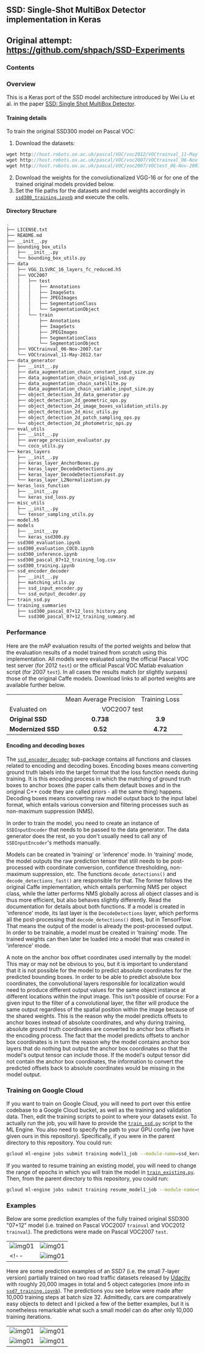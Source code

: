 ## SSD: Single-Shot MultiBox Detector implementation in Keras
Original attempt: https://github.com/shpach/SSD-Experiments
---
### Contents

### Overview

This is a Keras port of the SSD model architecture introduced by Wei Liu et al. in the paper [SSD: Single Shot MultiBox Detector](https://arxiv.org/abs/1512.02325).

#### Training details

To train the original SSD300 model on Pascal VOC:

1. Download the datasets:
  ```c
  wget http://host.robots.ox.ac.uk/pascal/VOC/voc2012/VOCtrainval_11-May-2012.tar
  wget http://host.robots.ox.ac.uk/pascal/VOC/voc2007/VOCtrainval_06-Nov-2007.tar
  wget http://host.robots.ox.ac.uk/pascal/VOC/voc2007/VOCtest_06-Nov-2007.tar
  ```
2. Download the weights for the convolutionalized VGG-16 or for one of the trained original models provided below.
3. Set the file paths for the datasets and model weights accordingly in [`ssd300_training.ipynb`](ssd300_training.ipynb) and execute the cells.

#### Directory Structure

```bash
.
├── LICENSE.txt
├── README.md
├── __init__.py
├── bounding_box_utils
│   ├── __init__.py
│   └── bounding_box_utils.py
├── data
│   ├── VGG_ILSVRC_16_layers_fc_reduced.h5
│   ├── VOC2007
│   │   ├── test
│   │   │   ├── Annotations
│   │   │   ├── ImageSets
│   │   │   ├── JPEGImages
│   │   │   ├── SegmentationClass
│   │   │   └── SegmentationObject
│   │   └── train
│   │       ├── Annotations
│   │       ├── ImageSets
│   │       ├── JPEGImages
│   │       ├── SegmentationClass
│   │       └── SegmentationObject
│   ├── VOCtrainval_06-Nov-2007.tar
│   └── VOCtrainval_11-May-2012.tar
├── data_generator
│   ├── __init__.py
│   ├── data_augmentation_chain_constant_input_size.py
│   ├── data_augmentation_chain_original_ssd.py
│   ├── data_augmentation_chain_satellite.py
│   ├── data_augmentation_chain_variable_input_size.py
│   ├── object_detection_2d_data_generator.py
│   ├── object_detection_2d_geometric_ops.py
│   ├── object_detection_2d_image_boxes_validation_utils.py
│   ├── object_detection_2d_misc_utils.py
│   ├── object_detection_2d_patch_sampling_ops.py
│   └── object_detection_2d_photometric_ops.py
├── eval_utils
│   ├── __init__.py
│   ├── average_precision_evaluator.py
│   └── coco_utils.py
├── keras_layers
│   ├── __init__.py
│   ├── keras_layer_AnchorBoxes.py
│   ├── keras_layer_DecodeDetections.py
│   ├── keras_layer_DecodeDetectionsFast.py
│   └── keras_layer_L2Normalization.py
├── keras_loss_function
│   ├── __init__.py
│   └── keras_ssd_loss.py
├── misc_utils
│   ├── __init__.py
│   └── tensor_sampling_utils.py
├── model.h5
├── models
│   ├── __init__.py
│   └── keras_ssd300.py
├── ssd300_evaluation.ipynb
├── ssd300_evaluation_COCO.ipynb
├── ssd300_inference.ipynb
├── ssd300_pascal_07+12_training_log.csv
├── ssd300_training.ipynb
├── ssd_encoder_decoder
│   ├── __init__.py
│   ├── matching_utils.py
│   ├── ssd_input_encoder.py
│   └── ssd_output_decoder.py
├── train_ssd.py
└── training_summaries
    ├── ssd300_pascal_07+12_loss_history.png
    └── ssd300_pascal_07+12_training_summary.md
```

### Performance

Here are the mAP evaluation results of the ported weights and below that the evaluation results of a model trained from scratch using this implementation. All models were evaluated using the official Pascal VOC test server (for 2012 `test`) or the official Pascal VOC Matlab evaluation script (for 2007 `test`). In all cases the results match (or slightly surpass) those of the original Caffe models. Download links to all ported weights are available further below.

<table width="70%">
  <tr>
    <td></td>
    <td colspan=1 align=center>Mean Average Precision</td>
    <td colspan=1 align=center>Training Loss</td>
  </tr>
  <tr>
    <td>Evaluated on</td>
    <td colspan=2 align=center>VOC2007 test</td>
  </tr>
  <tr>
    <td><b>Original SSD</td>
    <td align=center><b>0.738</td>
    <td align=center><b>3.9</td>
  </tr>
  <tr>
    <td><b>Modernized SSD</td>
    <td align=center><b>0.52</td>
    <td align=center><b>4.72</td>
  </tr>
</table>



#### Encoding and decoding boxes

The [`ssd_encoder_decoder`](ssd_encoder_decoder) sub-package contains all functions and classes related to encoding and decoding boxes. Encoding boxes means converting ground truth labels into the target format that the loss function needs during training. It is this encoding process in which the matching of ground truth boxes to anchor boxes (the paper calls them default boxes and in the original C++ code they are called priors - all the same thing) happens. Decoding boxes means converting raw model output back to the input label format, which entails various conversion and filtering processes such as non-maximum suppression (NMS).

In order to train the model, you need to create an instance of `SSDInputEncoder` that needs to be passed to the data generator. The data generator does the rest, so you don't usually need to call any of `SSDInputEncoder`'s methods manually.

Models can be created in 'training' or 'inference' mode. In 'training' mode, the model outputs the raw prediction tensor that still needs to be post-processed with coordinate conversion, confidence thresholding, non-maximum suppression, etc. The functions `decode_detections()` and `decode_detections_fast()` are responsible for that. The former follows the original Caffe implementation, which entails performing NMS per object class, while the latter performs NMS globally across all object classes and is thus more efficient, but also behaves slightly differently. Read the documentation for details about both functions. If a model is created in 'inference' mode, its last layer is the `DecodeDetections` layer, which performs all the post-processing that `decode_detections()` does, but in TensorFlow. That means the output of the model is already the post-processed output. In order to be trainable, a model must be created in 'training' mode. The trained weights can then later be loaded into a model that was created in 'inference' mode.

A note on the anchor box offset coordinates used internally by the model: This may or may not be obvious to you, but it is important to understand that it is not possible for the model to predict absolute coordinates for the predicted bounding boxes. In order to be able to predict absolute box coordinates, the convolutional layers responsible for localization would need to produce different output values for the same object instance at different locations within the input image. This isn't possible of course: For a given input to the filter of a convolutional layer, the filter will produce the same output regardless of the spatial position within the image because of the shared weights. This is the reason why the model predicts offsets to anchor boxes instead of absolute coordinates, and why during training, absolute ground truth coordinates are converted to anchor box offsets in the encoding process. The fact that the model predicts offsets to anchor box coordinates is in turn the reason why the model contains anchor box layers that do nothing but output the anchor box coordinates so that the model's output tensor can include those. If the model's output tensor did not contain the anchor box coordinates, the information to convert the predicted offsets back to absolute coordinates would be missing in the model output.

### Training on Google Cloud
If you want to train on Google Cloud, you will need to port over this entire codebase to a Google Cloud bucket, as well as the training and validation data. Then, edit the training scripts to point to where your datasets exist. To actually run the job, you will have to provide the [`train_ssd.py`](train_ssd.py) script to the ML Engine. You also need to specify the path to your GPU config (we have given ours in this repository). Specifically, if you were in the parent directory to this repository. You could run:
```bash
gcloud ml-engine jobs submit training model1_job --module-name=ssd_keras.train_ssd --package-path=./ssd_keras --job-dir=gs://deeplearningteam11/logs --config=./ssd_keras/cloudml-gpu.yaml --python-version 3.5 --runtime-version 1.10 --region us-east1
```

If you wanted to resume training an existing model, you will need to change the range of epochs in which you will train the model in [`train_existing.py`](train_existing.py). Then, from the parent directory to this repository, you could run:
```bash
gcloud ml-engine jobs submit training resume_model1_job --module-name=ssd_keras.train_existing --package-path=./ssd_keras --job-dir=gs://deeplearningteam11/logs --config=./ssd_keras/cloudml-gpu.yaml --python-version 3.5 --runtime-version 1.10 --region us-east1
```

### Examples

Below are some prediction examples of the fully trained original SSD300 "07+12" model (i.e. trained on Pascal VOC2007 `trainval` and VOC2012 `trainval`). The predictions were made on Pascal VOC2007 `test`.

| | |
|---|---|
| ![img01](./examples/tvmonitor.jpg) | ![img01](./examples/multiple-bikes.jpg) |
<!-- | ![img01](./examples/trained_ssd300_pascalVOC2007_test_pred_01_no_gt.png) | ![img01](./examples/trained_ssd300_pascalVOC2007_test_pred_02_no_gt.png) | -->

Here are some prediction examples of an SSD7 (i.e. the small 7-layer version) partially trained on two road traffic datasets released by [Udacity](https://github.com/udacity/self-driving-car/tree/master/annotations) with roughly 20,000 images in total and 5 object categories (more info in [`ssd7_training.ipynb`](ssd7_training.ipynb)). The predictions you see below were made after 10,000 training steps at batch size 32. Admittedly, cars are comparatively easy objects to detect and I picked a few of the better examples, but it is nonetheless remarkable what such a small model can do after only 10,000 training iterations.

| | |
|---|---|
| ![img01](./examples/ssd7_udacity_traffic_pred_01.png) | ![img01](./examples/ssd7_udacity_traffic_pred_02.png) |
| ![img01](./examples/ssd7_udacity_traffic_pred_03.png) | ![img01](./examples/ssd7_udacity_traffic_pred_04.png) |
